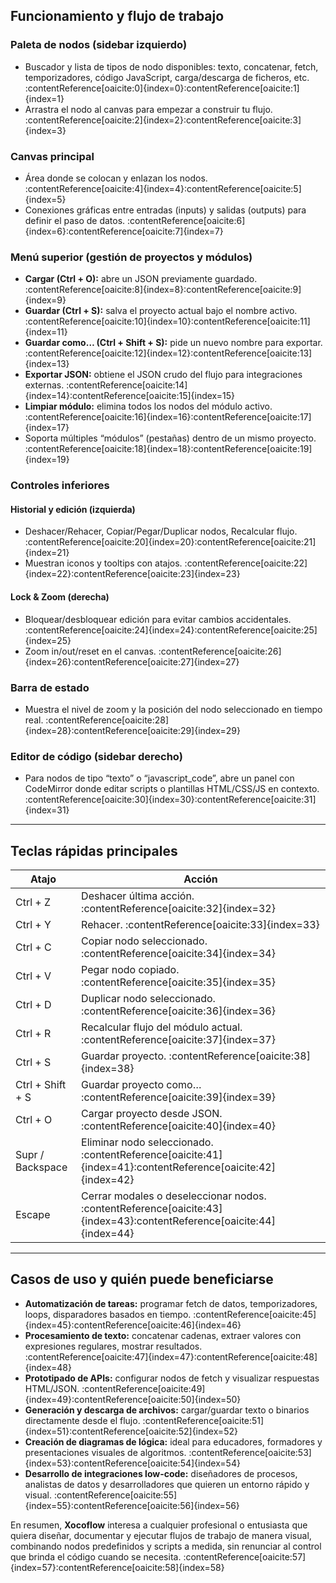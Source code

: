 ## Funcionamiento y flujo de trabajo

### Paleta de nodos (sidebar izquierdo)
- Buscador y lista de tipos de nodo disponibles: texto, concatenar, fetch, temporizadores, código JavaScript, carga/descarga de ficheros, etc. :contentReference[oaicite:0]{index=0}:contentReference[oaicite:1]{index=1}  
- Arrastra el nodo al canvas para empezar a construir tu flujo. :contentReference[oaicite:2]{index=2}:contentReference[oaicite:3]{index=3}

### Canvas principal
- Área donde se colocan y enlazan los nodos. :contentReference[oaicite:4]{index=4}:contentReference[oaicite:5]{index=5}  
- Conexiones gráficas entre entradas (inputs) y salidas (outputs) para definir el paso de datos. :contentReference[oaicite:6]{index=6}:contentReference[oaicite:7]{index=7}

### Menú superior (gestión de proyectos y módulos)
- **Cargar (Ctrl + O):** abre un JSON previamente guardado. :contentReference[oaicite:8]{index=8}:contentReference[oaicite:9]{index=9}  
- **Guardar (Ctrl + S):** salva el proyecto actual bajo el nombre activo. :contentReference[oaicite:10]{index=10}:contentReference[oaicite:11]{index=11}  
- **Guardar como… (Ctrl + Shift + S):** pide un nuevo nombre para exportar. :contentReference[oaicite:12]{index=12}:contentReference[oaicite:13]{index=13}  
- **Exportar JSON:** obtiene el JSON crudo del flujo para integraciones externas. :contentReference[oaicite:14]{index=14}:contentReference[oaicite:15]{index=15}  
- **Limpiar módulo:** elimina todos los nodos del módulo activo. :contentReference[oaicite:16]{index=16}:contentReference[oaicite:17]{index=17}  
- Soporta múltiples “módulos” (pestañas) dentro de un mismo proyecto. :contentReference[oaicite:18]{index=18}:contentReference[oaicite:19]{index=19}

### Controles inferiores
#### Historial y edición (izquierda)
- Deshacer/Rehacer, Copiar/Pegar/Duplicar nodos, Recalcular flujo. :contentReference[oaicite:20]{index=20}:contentReference[oaicite:21]{index=21}  
- Muestran iconos y tooltips con atajos. :contentReference[oaicite:22]{index=22}:contentReference[oaicite:23]{index=23}

#### Lock & Zoom (derecha)
- Bloquear/desbloquear edición para evitar cambios accidentales. :contentReference[oaicite:24]{index=24}:contentReference[oaicite:25]{index=25}  
- Zoom in/out/reset en el canvas. :contentReference[oaicite:26]{index=26}:contentReference[oaicite:27]{index=27}

### Barra de estado
- Muestra el nivel de zoom y la posición del nodo seleccionado en tiempo real. :contentReference[oaicite:28]{index=28}:contentReference[oaicite:29]{index=29}

### Editor de código (sidebar derecho)
- Para nodos de tipo “texto” o “javascript_code”, abre un panel con CodeMirror donde editar scripts o plantillas HTML/CSS/JS en contexto. :contentReference[oaicite:30]{index=30}:contentReference[oaicite:31]{index=31}

---

## Teclas rápidas principales

| Atajo               | Acción                                              |
|---------------------|-----------------------------------------------------|
| Ctrl + Z            | Deshacer última acción. :contentReference[oaicite:32]{index=32} |
| Ctrl + Y            | Rehacer. :contentReference[oaicite:33]{index=33}               |
| Ctrl + C            | Copiar nodo seleccionado. :contentReference[oaicite:34]{index=34} |
| Ctrl + V            | Pegar nodo copiado. :contentReference[oaicite:35]{index=35}    |
| Ctrl + D            | Duplicar nodo seleccionado. :contentReference[oaicite:36]{index=36} |
| Ctrl + R            | Recalcular flujo del módulo actual. :contentReference[oaicite:37]{index=37} |
| Ctrl + S            | Guardar proyecto. :contentReference[oaicite:38]{index=38}        |
| Ctrl + Shift + S    | Guardar proyecto como… :contentReference[oaicite:39]{index=39} |
| Ctrl + O            | Cargar proyecto desde JSON. :contentReference[oaicite:40]{index=40} |
| Supr / Backspace    | Eliminar nodo seleccionado. :contentReference[oaicite:41]{index=41}:contentReference[oaicite:42]{index=42}         |
| Escape              | Cerrar modales o deseleccionar nodos. :contentReference[oaicite:43]{index=43}:contentReference[oaicite:44]{index=44}  |

---

## Casos de uso y quién puede beneficiarse

- **Automatización de tareas:** programar fetch de datos, temporizadores, loops, disparadores basados en tiempo. :contentReference[oaicite:45]{index=45}:contentReference[oaicite:46]{index=46}  
- **Procesamiento de texto:** concatenar cadenas, extraer valores con expresiones regulares, mostrar resultados. :contentReference[oaicite:47]{index=47}:contentReference[oaicite:48]{index=48}  
- **Prototipado de APIs:** configurar nodos de fetch y visualizar respuestas HTML/JSON. :contentReference[oaicite:49]{index=49}:contentReference[oaicite:50]{index=50}  
- **Generación y descarga de archivos:** cargar/guardar texto o binarios directamente desde el flujo. :contentReference[oaicite:51]{index=51}:contentReference[oaicite:52]{index=52}  
- **Creación de diagramas de lógica:** ideal para educadores, formadores y presentaciones visuales de algoritmos. :contentReference[oaicite:53]{index=53}:contentReference[oaicite:54]{index=54}  
- **Desarrollo de integraciones low-code:** diseñadores de procesos, analistas de datos y desarrolladores que quieren un entorno rápido y visual. :contentReference[oaicite:55]{index=55}:contentReference[oaicite:56]{index=56}  

En resumen, **Xocoflow** interesa a cualquier profesional o entusiasta que quiera diseñar, documentar y ejecutar flujos de trabajo de manera visual, combinando nodos predefinidos y scripts a medida, sin renunciar al control que brinda el código cuando se necesita. :contentReference[oaicite:57]{index=57}:contentReference[oaicite:58]{index=58}  
